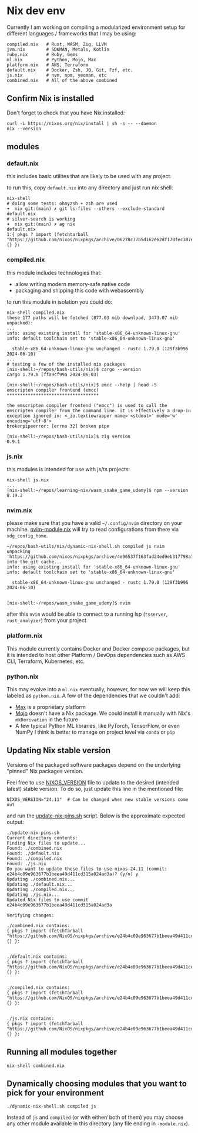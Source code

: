 # Nix dev env

Currently I am working on compiling a modularized environment setup for different
languages / frameworks that I may be using:

```shell
compiled.nix   # Rust, WASM, Zig, LLVM
jvm.nix        # SDKMAN, Metals, Kotlin
ruby.nix       # Ruby, Gems
ml.nix         # Python, Mojo, Max
platform.nix   # AWS, Terraform
default.nix    # Docker, Zsh, JQ, Git, Fzf, etc.
js.nix         # nvm, npm, yeoman, etc
combined.nix   # All of the above combined
```

## Confirm Nix is installed

Don't forget to check that you have Nix installed:

```shell
curl -L https://nixos.org/nix/install | sh -s -- --daemon
nix --version
```

## modules

### default.nix

this includes basic utilites that are likely to be used with any project.

to run this, copy `default.nix` into any directory and just run nix shell:

```shell
nix-shell
# doing some tests: ohmyzsh + zsh are used
➜  nix git:(main) ✗ git ls-files --others --exclude-standard
default.nix
# silver-search is working
➜  nix git:(main) ✗ ag nix
default.nix
1:{ pkgs ? import (fetchtarball "https://github.com/nixos/nixpkgs/archive/06278c77b5d162e62df170fec307e83f1812d94b.tar.gz") {} }:
```

### compiled.nix

this module includes technologies that:
- allow writing modern memory-safe native code
- packaging and shipping this code with webassembly

to run this module in isolation you could do:

```shell
nix-shell compiled.nix
these 177 paths will be fetched (877.03 mib download, 3473.07 mib unpacked):
...
info: using existing install for 'stable-x86_64-unknown-linux-gnu'
info: default toolchain set to 'stable-x86_64-unknown-linux-gnu'

  stable-x86_64-unknown-linux-gnu unchanged - rustc 1.79.0 (129f3b996 2024-06-10)
...
# testing a few of the installed nix packages
[nix-shell:~/repos/bash-utils/nix]$ cargo --version
cargo 1.79.0 (ffa9cf99a 2024-06-03)

[nix-shell:~/repos/bash-utils/nix]$ emcc --help | head -5
emscripten compiler frontend (emcc)
***********************************

the emscripten compiler frontend ("emcc") is used to call the
emscripten compiler from the command line. it is effectively a drop-in
exception ignored in: <_io.textiowrapper name='<stdout>' mode='w' encoding='utf-8'>
brokenpipeerror: [errno 32] broken pipe

[nix-shell:~/repos/bash-utils/nix]$ zig version
0.9.1
```

### js.nix

this modules is intended for use with js/ts projects:

```shell
nix-shell js.nix
...
[nix-shell:~/repos/learning-nix/wasm_snake_game_udemy]$ npm --version
8.19.2
```

### nvim.nix

please make sure that you have a valid `~/.config/nvim` directory on your machine. [nvim-module.nix](nvim-module.nix) will try to read
configurations from there via `xdg_config_home`. 

```shell
~/repos/bash-utils/nix/dynamic-nix-shell.sh compiled js nvim
unpacking 'https://github.com/nixos/nixpkgs/archive/4e96537f163fad24ed9eb317798a79afc85b51b7.tar.gz' into the git cache...
info: using existing install for 'stable-x86_64-unknown-linux-gnu'
info: default toolchain set to 'stable-x86_64-unknown-linux-gnu'

  stable-x86_64-unknown-linux-gnu unchanged - rustc 1.79.0 (129f3b996 2024-06-10)


[nix-shell:~/repos/wasm_snake_game_udemy]$ nvim
```

after this `nvim` would be able to connect to a running lsp (`tsserver`, `rust_analyzer`) from your project.

### platform.nix

This module currently contains Docker and Docker compose packages, but it is intended to host other Platform / DevOps
dependencies such as AWS CLI, Terraform, Kubernetes, etc.

### python.nix

This may evolve into a `ml.nix` eventually, however, for now we will keep this labeled as `python.nix`. A few of the dependencies that we couldn't add:

- [Max](https://www.modular.com/max) is a proprietary platform
- [Mojo](https://docs.modular.com/mojo/manual/) doesn't have a Nix package. We could install it manually with Nix's `mkDerivation` in the future
- A few typical Python ML libraries, like PyTorch, TensorFlow, or even NumPy I think is better to manage on project level via `conda` or `pip`

## Updating Nix stable version

Versions of the packaged software packages depend on the underlying "pinned" Nix packages version.

Feel free to use [NIXOS_VERSION](NIXOS_VERSION) file to update to the desired (intended latest) stable version. To do so, just update this line in the mentioned file:

```shell
NIXOS_VERSION="24.11"  # Can be changed when new stable versions come out
```

and run the [update-nix-pins.sh](./update-nix-pins.sh) script. Below is the approximate expected output:

```shell
./update-nix-pins.sh
Current directory contents:
Finding Nix files to update...
Found: ./combined.nix
Found: ./default.nix
Found: ./compiled.nix
Found: ./js.nix
Do you want to update these files to use nixos-24.11 (commit: e24b4c09e963677b1beea49d411cd315a024ad3a)? (y/n) y
Updating ./combined.nix...
Updating ./default.nix...
Updating ./compiled.nix...
Updating ./js.nix...
Updated Nix files to use commit e24b4c09e963677b1beea49d411cd315a024ad3a

Verifying changes:

./combined.nix contains:
{ pkgs ? import (fetchTarball "https://github.com/NixOS/nixpkgs/archive/e24b4c09e963677b1beea49d411cd315a024ad3a.tar.gz") {} }:


./default.nix contains:
{ pkgs ? import (fetchTarball "https://github.com/NixOS/nixpkgs/archive/e24b4c09e963677b1beea49d411cd315a024ad3a.tar.gz") {} }:


./compiled.nix contains:
{ pkgs ? import (fetchTarball "https://github.com/NixOS/nixpkgs/archive/e24b4c09e963677b1beea49d411cd315a024ad3a.tar.gz") {} }:


./js.nix contains:
{ pkgs ? import (fetchTarball "https://github.com/NixOS/nixpkgs/archive/e24b4c09e963677b1beea49d411cd315a024ad3a.tar.gz") {} }:
```

## Running all modules together

```shell
nix-shell combined.nix
```

## Dynamically choosing modules that you want to pick for your environment

```shell
./dynamic-nix-shell.sh compiled js
```

Instead of `js` and `compiled` (or with either/ both of them) you may choose any other module available in this directory (any file ending in `-module.nix`).
